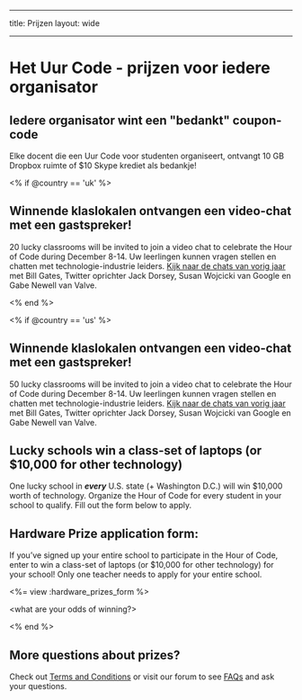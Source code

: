* * *

title: Prijzen layout: wide

* * *

# Het Uur Code - prijzen voor iedere organisator

## Iedere organisator wint een "bedankt" coupon-code

Elke docent die een Uur Code voor studenten organiseert, ontvangt 10 GB Dropbox ruimte of $10 Skype krediet als bedankje!

<% if @country == 'uk' %>

## Winnende klaslokalen ontvangen een video-chat met een gastspreker!

20 lucky classrooms will be invited to join a video chat to celebrate the Hour of Code during December 8-14. Uw leerlingen kunnen vragen stellen en chatten met technologie-industrie leiders. [Kijk naar de chats van vorig jaar](http://www.youtube.com/playlist?list=PLzdnOPI1iJNckJ81gRpJe5mR7imAHDl9a) met Bill Gates, Twitter oprichter Jack Dorsey, Susan Wojcicki van Google en Gabe Newell van Valve.

<% end %>

<% if @country == 'us' %>

## Winnende klaslokalen ontvangen een video-chat met een gastspreker!

50 lucky classrooms will be invited to join a video chat to celebrate the Hour of Code during December 8-14. Uw leerlingen kunnen vragen stellen en chatten met technologie-industrie leiders. [Kijk naar de chats van vorig jaar](http://www.youtube.com/playlist?list=PLzdnOPI1iJNckJ81gRpJe5mR7imAHDl9a) met Bill Gates, Twitter oprichter Jack Dorsey, Susan Wojcicki van Google en Gabe Newell van Valve.

## Lucky schools win a class-set of laptops (or $10,000 for other technology)

One lucky school in ***every*** U.S. state (+ Washington D.C.) will win $10,000 worth of technology. Organize the Hour of Code for every student in your school to qualify. Fill out the form below to apply.

## Hardware Prize application form:

If you’ve signed up your entire school to participate in the Hour of Code, enter to win a class-set of laptops (or $10,000 for other technology) for your school! Only one teacher needs to apply for your entire school.

<%= view :hardware_prizes_form %>

<what are your odds of winning?>

<see a list of all schools signed up for the hour code in your state. one public k-12 school every u.s. state will win class-set laptops.>

<% end %>

## More questions about prizes?

Check out [Terms and Conditions](/prizes-terms) or visit our forum to see [FAQs](http://support.code.org) and ask your questions.